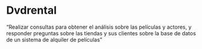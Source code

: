 # Dvdrental
“Realizar consultas para obtener el análisis sobre las películas y actores, y responder preguntas sobre las tiendas y sus clientes sobre la base de datos de un sistema de alquiler de películas”
